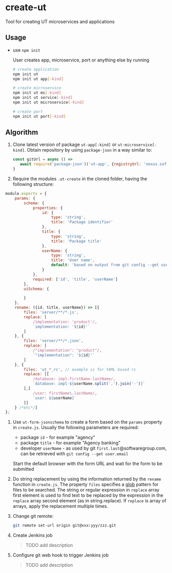 # create-ut

Tool for creating UT microservices and applications

## Usage

* use `npm init`

    User creates app, microservice, port
    or anything else by running

    ```bash
    # create application
    npm init ut
    npm init ut app[-kind]

    # create microservice
    npm init ut ms[-kind]
    npm init ut service[-kind]
    npm init ut microservice[-kind]

    # create port
    npm init ut port[-kind]
    ```

## Algorithm

1) Clone latest version of package `ut-app[-kind]` or `ut-microservice[-kind]`.
   Obtain repository by using `package-json` in a way similar to:

   ```js
   const gitUrl = async () =>
      await require('package-json')('ut-app', {registryUrl: 'nexus.softwaregroup.com'})).repository.url
   }
   ```

1) Require the modules `.ut-create` in the cloned folder, having the following
   structure:

```js
module.exports = {
    params: {
        schema: {
            properties: {
                id: {
                    type: 'string',
                    title: 'Package identifier'
                },
                title: {
                    type: 'string',
                    title: 'Package title'
                },
                userName: {
                    type: 'string',
                    title: 'User name',
                    default: 'based on output from git config --get user.email'
                }
            },
            required: ['id', 'title', 'userName']
        },
        uiSchema: {

        }
    },
    rename: ({id, title, userName}) => [{
        files: 'server/**/*.js',
        replace: [
            /implementation: 'product'/,
            `implementation: '${id}'`
        ]
    }, {
        files: 'server/**/*.json',
        replace: [
            /"implementation": "product"/,
            `"implementation": '${id}'`
        ]
    }, {
        files: 'ut_*_rc', // example is for YAML based rc
        replace: [[
            /database: impl-firstName-lastName/,
            `database: impl-${userName.split('.').join('-')}`
        ],[
            /user: firstName\.lastName/,
            `user: ${userName}`
        ]]
    } /*etc*/]
};
```

1) Use `ut-form-jsonschema` to create a form based on the `params` property
   in `create.js`.
   Usually the following parameters are required:
   * package `id` - for example "agency"
   * package `title` - for example "Agency banking"
   * developer `userName` - as used by git `first.last`@softwaregroup.com, can be
     retrieved with `git config --get user.email`

   Start the default browser with the form URL and
   wait for the form to be submitted

1) Do string replacement by using the information returned by
   the `rename` function in `create.js`.
   The property `files` specifies a [glob](https://www.npmjs.com/package/glob) pattern
   for files to be searched.
   The string or regular expression in `replace` array first
   element is used to find text to be replaced by the expression
   in the `replace` array second element (as in string.replace).
   If `replace` is array of arrays, apply the replacement multiple
   times.

1) Change git remote:

   ```bash
   git remote set-url origin git@xxx:yyy/zzz.git
   ```

1) Create Jenkins job
   > TODO add description

1) Configure git web hook to trigger Jenkins job
   > TODO add description
